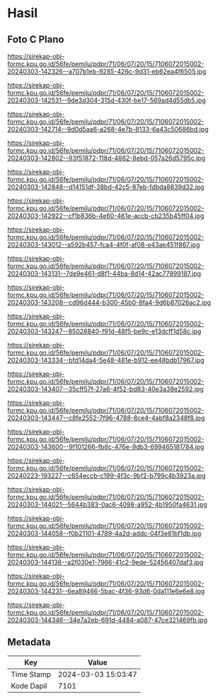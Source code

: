 # Hasil

## Foto C Plano

https://sirekap-obj-formc.kpu.go.id/56fe/pemilu/pdpr/71/06/07/20/15/7106072015002-20240303-142326--a707b1eb-9285-426c-9d31-eb62ea4f6505.jpg

https://sirekap-obj-formc.kpu.go.id/56fe/pemilu/pdpr/71/06/07/20/15/7106072015002-20240303-142531--9de3d304-315d-430f-be17-569ad4d55db5.jpg

https://sirekap-obj-formc.kpu.go.id/56fe/pemilu/pdpr/71/06/07/20/15/7106072015002-20240303-142714--9d0d5aa6-a268-4e7b-8133-6a43c50686bd.jpg

https://sirekap-obj-formc.kpu.go.id/56fe/pemilu/pdpr/71/06/07/20/15/7106072015002-20240303-142802--93f51872-118d-4862-8ebd-057a26d5795c.jpg

https://sirekap-obj-formc.kpu.go.id/56fe/pemilu/pdpr/71/06/07/20/15/7106072015002-20240303-142848--d14151df-38bd-42c5-87eb-fdbda8839d32.jpg

https://sirekap-obj-formc.kpu.go.id/56fe/pemilu/pdpr/71/06/07/20/15/7106072015002-20240303-142922--cf1b836b-4e60-461e-accb-cb235b45ff04.jpg

https://sirekap-obj-formc.kpu.go.id/56fe/pemilu/pdpr/71/06/07/20/15/7106072015002-20240303-143012--a592b457-fca4-4f0f-af08-e43ae451f867.jpg

https://sirekap-obj-formc.kpu.go.id/56fe/pemilu/pdpr/71/06/07/20/15/7106072015002-20240303-143131--7de9e461-d8f1-44ba-8d14-42ac77899187.jpg

https://sirekap-obj-formc.kpu.go.id/56fe/pemilu/pdpr/71/06/07/20/15/7106072015002-20240303-143208--cd96d444-b300-45b0-8fa4-9d6b87026ac2.jpg

https://sirekap-obj-formc.kpu.go.id/56fe/pemilu/pdpr/71/06/07/20/15/7106072015002-20240303-143247--85028840-f91d-48f5-be9c-e13dcff1d58c.jpg

https://sirekap-obj-formc.kpu.go.id/56fe/pemilu/pdpr/71/06/07/20/15/7106072015002-20240303-143334--bfd14da4-5e48-481e-b912-ee48bdb17967.jpg

https://sirekap-obj-formc.kpu.go.id/56fe/pemilu/pdpr/71/06/07/20/15/7106072015002-20240303-143407--35cff57f-27a6-4f52-bd83-40e3a38e2592.jpg

https://sirekap-obj-formc.kpu.go.id/56fe/pemilu/pdpr/71/06/07/20/15/7106072015002-20240303-143447--c8fe2552-7f96-4788-8ce4-4abf8a2348f8.jpg

https://sirekap-obj-formc.kpu.go.id/56fe/pemilu/pdpr/71/06/07/20/15/7106072015002-20240303-143600--9f101266-fb8c-476e-9db3-699465181784.jpg

https://sirekap-obj-formc.kpu.go.id/56fe/pemilu/pdpr/71/06/07/20/15/7106072015002-20240223-193227--c654eccb-c199-4f3c-9bf2-b799c4b3923a.jpg

https://sirekap-obj-formc.kpu.go.id/56fe/pemilu/pdpr/71/06/07/20/15/7106072015002-20240303-144021--5644b383-0ac6-4098-a952-4b1950fa4631.jpg

https://sirekap-obj-formc.kpu.go.id/56fe/pemilu/pdpr/71/06/07/20/15/7106072015002-20240303-144058--f0b21101-4789-4a2d-addc-04f3e81bf1db.jpg

https://sirekap-obj-formc.kpu.go.id/56fe/pemilu/pdpr/71/06/07/20/15/7106072015002-20240303-144136--a2f030e1-7966-41c2-9ede-52456407daf3.jpg

https://sirekap-obj-formc.kpu.go.id/56fe/pemilu/pdpr/71/06/07/20/15/7106072015002-20240303-144231--6ea89466-5bac-4f36-93d6-0da111e6e6e8.jpg

https://sirekap-obj-formc.kpu.go.id/56fe/pemilu/pdpr/71/06/07/20/15/7106072015002-20240303-144346--34e7a2eb-691d-4484-a087-47ce321469fb.jpg


## Metadata

| Key        | Value               |
| ---------- | ------------------- |
| Time Stamp | 2024-03-03 15:03:47 |
| Kode Dapil | 7101                |



